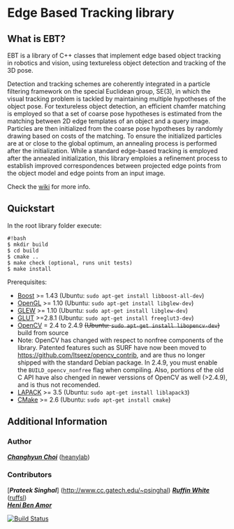 Edge Based Tracking library
===================================================

What is EBT?
--------------

EBT is a library of C++ classes that implement edge based object tracking in robotics and vision, using textureless object detection and tracking of the 3D pose.  

Detection and tracking schemes are coherently integrated in a particle filtering framework on the special Euclidean group, SE(3), in which the visual tracking problem is tackled by maintaining multiple hypotheses of the object pose. For textureless object detection, an efficient chamfer matching is employed so that a set of coarse pose hypotheses is estimated from the matching between 2D edge templates of an object and a query image. Particles are then initialized from the coarse pose hypotheses by randomly drawing based on costs of the matching. To ensure the initialized particles are at or close to the global optimum, an annealing process is performed after the initialization. While a standard edge-based tracking is employed after the annealed initialization, this library emploies a refinement process to establish improved correspondences between projected edge points from the object model and edge points from an input image.

Check the [wiki](https://github.com/CognitiveRobotics/object_tracking_2D_dev/wiki) for more info.  

Quickstart
----------
In the root library folder execute:


```
#!bash
$ mkdir build
$ cd build
$ cmake ..
$ make check (optional, runs unit tests)
$ make install
```

Prerequisites:

- [Boost](http://www.boost.org/users/download/) >= 1.43 (Ubuntu: `sudo apt-get install libboost-all-dev`)
- [OpenGL](http://www.opengl.org/) >= 1.10 (Ubuntu: `sudo apt-get install libglew-dev`)
- [GLEW](http://glew.sourceforge.net/) >= 1.10 (Ubuntu: `sudo apt-get install libglew-dev`)
- [GLUT](http://www.opengl.org/resources/libraries/glut/) >=2.8.1 (Ubuntu: `sudo apt-get install freeglut3-dev`)
- [OpenCV](http://opencv.org/downloads.html) = 2.4 to 2.4.9 ~~(Ubuntu: `sudo apt-get install libopencv-dev`)~~ build from source
 -  Note: OpenCV has changed with respect to nonfree components of the library. Patented features such as SURF have now been moved to https://github.com/Itseez/opencv_contrib, and are thus no longer shipped with the standard Debian package. In 2.4.9, you must enable the `BUILD_opencv_nonfree` flag when compiling. Also, portions of the old C API have also chenged in newer verssions of OpenCV as well (>2.4.9), and is thus not recomended.
- [LAPACK](http://www.netlib.org/lapack/) >= 3.5 (Ubuntu: `sudo apt-get install liblapack3`)
- [CMake](http://www.cmake.org/cmake/resources/software.html) >= 2.6 (Ubuntu: `sudo apt-get install cmake`)

Additional Information
----------------------
### Author
[***Changhyun Choi***](http://www.cc.gatech.edu/~cchoi/About_Me.html) ([heanylab](https://github.com/heanylab))  
### Contributors
[***Prateek Singhal***] (http://www.cc.gatech.edu/~psinghal)
[***Ruffin White***](http://about.me/ruffin) ([ruffsl](https://github.com/ruffsl))  
[***Heni Ben Amor***](http://henibenamor.weebly.com/)


[![Build Status](https://travis-ci.org/CognitiveRobotics/object_tracking_2D.svg?branch=master)](https://travis-ci.org/CognitiveRobotics/object_tracking_2D)
